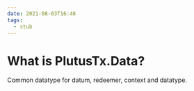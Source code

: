 ```yaml
---
date: 2021-08-03T16:48
tags: 
  - stub
---
```


# What is PlutusTx.Data?

Common datatype for datum, redeemer, context and datatype.
